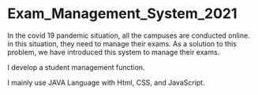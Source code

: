 # Exam_Management_System_2021

In the covid 19 pandemic situation, all the campuses are conducted online. in this situation, they need to manage their exams. As a solution to this problem, we have introduced this system to manage their exams.

I develop a student management function.

I mainly use JAVA Language with Html, CSS, and JavaScript.
